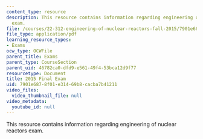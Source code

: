 ```yaml
---
content_type: resource
description: This resource contains information regarding engineering of nuclear reactors
  exam.
file: /courses/22-312-engineering-of-nuclear-reactors-fall-2015/7901e6878f01e31469b8cacba7b41211_MIT22_312F15_final_2015.pdf
file_type: application/pdf
learning_resource_types:
- Exams
ocw_type: OCWFile
parent_title: Exams
parent_type: CourseSection
parent_uid: 46782ca0-dfd9-e561-49f4-53bca12d9f77
resourcetype: Document
title: 2015 Final Exam
uid: 7901e687-8f01-e314-69b8-cacba7b41211
video_files:
  video_thumbnail_file: null
video_metadata:
  youtube_id: null
---
```

This resource contains information regarding engineering of nuclear reactors exam.

